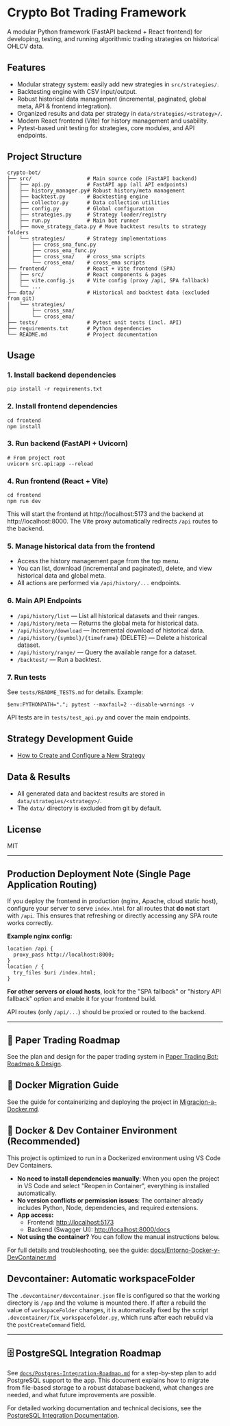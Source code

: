 # Crypto Bot Trading Framework

A modular Python framework (FastAPI backend + React frontend) for developing, testing, and running algorithmic trading strategies on historical OHLCV data.

## Features
- Modular strategy system: easily add new strategies in `src/strategies/`.
- Backtesting engine with CSV input/output.
- Robust historical data management (incremental, paginated, global meta, API & frontend integration).
- Organized results and data per strategy in `data/strategies/<strategy>/`.
- Modern React frontend (Vite) for history management and usability.
- Pytest-based unit testing for strategies, core modules, and API endpoints.

## Project Structure
```
crypto-bot/
├── src/                  # Main source code (FastAPI backend)
│   ├── api.py            # FastAPI app (all API endpoints)
│   ├── history_manager.py# Robust history/meta management
│   ├── backtest.py       # Backtesting engine
│   ├── collector.py      # Data collection utilities
│   ├── config.py         # Global configuration
│   ├── strategies.py     # Strategy loader/registry
│   ├── run.py            # Main bot runner
│   ├── move_strategy_data.py # Move backtest results to strategy folders
│   └── strategies/       # Strategy implementations
│       ├── cross_sma_func.py
│       ├── cross_ema_func.py
│       ├── cross_sma/    # cross_sma scripts
│       └── cross_ema/    # cross_ema scripts
├── frontend/             # React + Vite frontend (SPA)
│   ├── src/              # React components & pages
│   ├── vite.config.js    # Vite config (proxy /api, SPA fallback)
│   └── ...
├── data/                 # Historical and backtest data (excluded from git)
│   └── strategies/
│       ├── cross_sma/
│       └── cross_ema/
├── tests/                # Pytest unit tests (incl. API)
├── requirements.txt      # Python dependencies
└── README.md             # Project documentation
```

## Usage
### 1. Install backend dependencies
```
pip install -r requirements.txt
```

### 2. Install frontend dependencies
```
cd frontend
npm install
```

### 3. Run backend (FastAPI + Uvicorn)
```
# From project root
uvicorn src.api:app --reload
```

### 4. Run frontend (React + Vite)
```
cd frontend
npm run dev
```
This will start the frontend at http://localhost:5173 and the backend at http://localhost:8000. The Vite proxy automatically redirects `/api` routes to the backend.

### 5. Manage historical data from the frontend
- Access the history management page from the top menu.
- You can list, download (incremental and paginated), delete, and view historical data and global meta.
- All actions are performed via `/api/history/...` endpoints.

### 6. Main API Endpoints
- `/api/history/list` — List all historical datasets and their ranges.
- `/api/history/meta` — Returns the global meta for historical data.
- `/api/history/download` — Incremental download of historical data.
- `/api/history/{symbol}/{timeframe}` (DELETE) — Delete a historical dataset.
- `/api/history/range/` — Query the available range for a dataset.
- `/backtest/` — Run a backtest.

### 7. Run tests
See `tests/README_TESTS.md` for details. Example:
```
$env:PYTHONPATH="."; pytest --maxfail=2 --disable-warnings -v
```
API tests are in `tests/test_api.py` and cover the main endpoints.

## Strategy Development Guide

- [How to Create and Configure a New Strategy](STRATEGY_GUIDE.md)

## Data & Results
- All generated data and backtest results are stored in `data/strategies/<strategy>/`.
- The `data/` directory is excluded from git by default.

## License
MIT

---

## Production Deployment Note (Single Page Application Routing)

If you deploy the frontend in production (nginx, Apache, cloud static host), configure your server to serve `index.html` for all routes that **do not** start with `/api`. This ensures that refreshing or directly accessing any SPA route works correctly.

**Example nginx config:**
```nginx
location /api {
  proxy_pass http://localhost:8000;
}
location / {
  try_files $uri /index.html;
}
```

**For other servers or cloud hosts**, look for the "SPA fallback" or "history API fallback" option and enable it for your frontend build.

API routes (only `/api/...`) should be proxied or routed to the backend.

---

## 📄 Paper Trading Roadmap

See the plan and design for the paper trading system in [Paper Trading Bot: Roadmap & Design](docs/Paper-Trading-Bot-Roadmap.md).

## 🚀 Docker Migration Guide

See the guide for containerizing and deploying the project in [Migracion-a-Docker.md](docs/Migracion-a-Docker.md).

## 🐳 Docker & Dev Container Environment (Recommended)

This project is optimized to run in a Dockerized environment using VS Code Dev Containers.

- **No need to install dependencies manually**: When you open the project in VS Code and select "Reopen in Container", everything is installed automatically.
- **No version conflicts or permission issues**: The container already includes Python, Node, dependencies, and required extensions.
- **App access:**
  - Frontend: [http://localhost:5173](http://localhost:5173)
  - Backend (Swagger UI): [http://localhost:8000/docs](http://localhost:8000/docs)
- **Not using the container?** You can follow the manual instructions below.

For full details and troubleshooting, see the guide:
[docs/Entorno-Docker-y-DevContainer.md](docs/Entorno-Docker-y-DevContainer.md)

## Devcontainer: Automatic workspaceFolder

The `.devcontainer/devcontainer.json` file is configured so that the working directory is `/app` and the volume is mounted there. If after a rebuild the value of `workspaceFolder` changes, it is automatically fixed by the script `.devcontainer/fix_workspacefolder.py`, which runs after each rebuild via the `postCreateCommand` field.

---

## 🗄️ PostgreSQL Integration Roadmap
See [`docs/Postgres-Integration-Roadmap.md`](docs/Postgres-Integration-Roadmap.md) for a step-by-step plan to add PostgreSQL support to the app. This document explains how to migrate from file-based storage to a robust database backend, what changes are needed, and what future improvements are possible.

For detailed working documentation and technical decisions, see the [PostgreSQL Integration Documentation](docs/postgres-integration/README.md).
